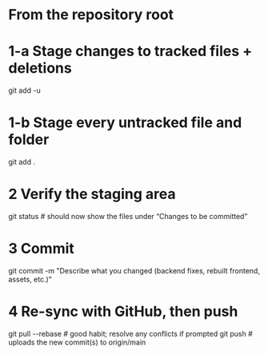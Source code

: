 # From the repository root
# 1-a  Stage changes to tracked files + deletions
git add -u

# 1-b  Stage every untracked file and folder
git add .

# 2   Verify the staging area
git status          # should now show the files under “Changes to be committed”

# 3   Commit
git commit -m "Describe what you changed (backend fixes, rebuilt frontend, assets, etc.)"

# 4   Re-sync with GitHub, then push
git pull --rebase   # good habit; resolve any conflicts if prompted
git push            # uploads the new commit(s) to origin/main

